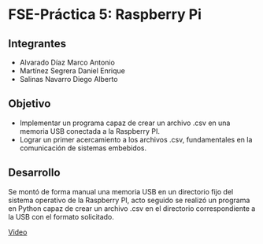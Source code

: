 # FSE-Práctica 5: Raspberry Pi

## Integrantes
* Alvarado Díaz Marco Antonio
* Martínez Segrera Daniel Enrique
* Salinas Navarro Diego Alberto

## Objetivo 
* Implementar un programa capaz de crear un archivo .csv en una memoria USB conectada a la Raspberry PI.
* Lograr un primer acercamiento a los archivos .csv, fundamentales en la comunicación de sistemas embebidos.

## Desarrollo
Se montó de forma manual una memoria USB en un directorio fijo del sistema operativo de la Raspberry PI, acto seguido se realizó un programa en Python capaz de crear un archivo .csv en el directorio correspondiente a la USB con el formato solicitado.

[Video](https://www.youtube.com/watch?v=YZ4zvZSM5OI)
